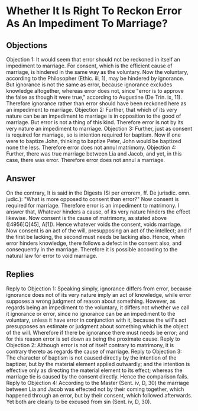 # Whether It Is Right To Reckon Error As An Impediment To Marriage?
## Objections
Objection 1: It would seem that error should not be reckoned in itself an impediment to marriage. For consent, which is the efficient cause of marriage, is hindered in the same way as the voluntary. Now the voluntary, according to the Philosopher (Ethic. iii, 1), may be hindered by ignorance. But ignorance is not the same as error, because ignorance excludes knowledge altogether, whereas error does not, since "error is to approve the false as though it were true," according to Augustine (De Trin. ix, 11). Therefore ignorance rather than error should have been reckoned here as an impediment to marriage.
Objection 2: Further, that which of its very nature can be an impediment to marriage is in opposition to the good of marriage. But error is not a thing of this kind. Therefore error is not by its very nature an impediment to marriage.
Objection 3: Further, just as consent is required for marriage, so is intention required for baptism. Now if one were to baptize John, thinking to baptize Peter, John would be baptized none the less. Therefore error does not annul matrimony.
Objection 4: Further, there was true marriage between Lia and Jacob, and yet, in this case, there was error. Therefore error does not annul a marriage.
## Answer
On the contrary, It is said in the Digests (Si per errorem, ff. De jurisdic. omn. judic.): "What is more opposed to consent than error?" Now consent is required for marriage. Therefore error is an impediment to matrimony.
I answer that, Whatever hinders a cause, of its very nature hinders the effect likewise. Now consent is the cause of matrimony, as stated above ([4956]Q[45], A[1]). Hence whatever voids the consent, voids marriage. Now consent is an act of the will, presupposing an act of the intellect; and if the first be lacking, the second must needs be lacking also. Hence, when error hinders knowledge, there follows a defect in the consent also, and consequently in the marriage. Therefore it is possible according to the natural law for error to void marriage.
## Replies
Reply to Objection 1: Speaking simply, ignorance differs from error, because ignorance does not of its very nature imply an act of knowledge, while error supposes a wrong judgment of reason about something. However, as regards being an impediment to the voluntary, it differs not whether we call it ignorance or error, since no ignorance can be an impediment to the voluntary, unless it have error in conjunction with it, because the will's act presupposes an estimate or judgment about something which is the object of the will. Wherefore if there be ignorance there must needs be error; and for this reason error is set down as being the proximate cause.
Reply to Objection 2: Although error is not of itself contrary to matrimony, it is contrary thereto as regards the cause of marriage.
Reply to Objection 3: The character of baptism is not caused directly by the intention of the baptizer, but by the material element applied outwardly; and the intention is effective only as directing the material element to its effect; whereas the marriage tie is caused by the consent directly. Hence the comparison fails.
Reply to Objection 4: According to the Master (Sent. iv, D, 30) the marriage between Lia and Jacob was effected not by their coming together, which happened through an error, but by their consent, which followed afterwards. Yet both are clearly to be excused from sin (Sent. iv, D, 30).